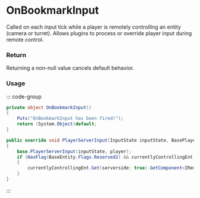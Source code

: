 # OnBookmarkInput
<Badge type="info" text="Bookmark"/><Badge type="danger" text="Carbon Compatible"/><Badge type="warning" text="Oxide Compatible"/>
Called on each input tick while a player is remotely controlling an entity (camera or turret). Allows plugins to process or override player input during remote control.

### Return
Returning a non-null value cancels default behavior.

### Usage
::: code-group
```csharp [Example]
private object OnBookmarkInput()
{
	Puts("OnBookmarkInput has been fired!");
	return (System.Object)default;
}
```
```csharp [Source — Assembly-CSharp @ ComputerStation]
public override void PlayerServerInput(InputState inputState, BasePlayer player)
{
	base.PlayerServerInput(inputState, player);
	if (HasFlag(BaseEntity.Flags.Reserved2) && currentlyControllingEnt.IsValid(serverside: true))
	{
		currentlyControllingEnt.Get(serverside: true).GetComponent<IRemoteControllable>().UserInput(inputState, new CameraViewerId(player.userID, 0L));
	}
}

```
:::

